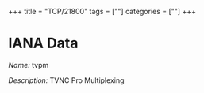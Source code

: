 +++
title = "TCP/21800"
tags = [""]
categories = [""]
+++

# IANA Data

_Name:_ tvpm

_Description:_ TVNC Pro Multiplexing


